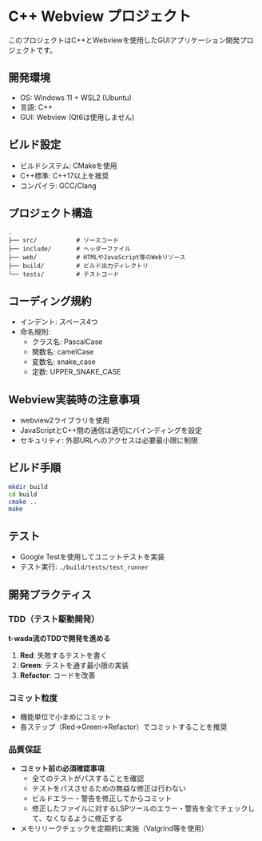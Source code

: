 # C++ Webview プロジェクト

このプロジェクトはC++とWebviewを使用したGUIアプリケーション開発プロジェクトです。

## 開発環境
- OS: Windows 11 + WSL2 (Ubuntu)
- 言語: C++
- GUI: Webview (Qt6は使用しません)

## ビルド設定
- ビルドシステム: CMakeを使用
- C++標準: C++17以上を推奨
- コンパイラ: GCC/Clang

## プロジェクト構造
```
.
├── src/           # ソースコード
├── include/       # ヘッダーファイル
├── web/           # HTMLやJavaScript等のWebリソース
├── build/         # ビルド出力ディレクトリ
└── tests/         # テストコード
```

## コーディング規約
- インデント: スペース4つ
- 命名規則:
  - クラス名: PascalCase
  - 関数名: camelCase
  - 変数名: snake_case
  - 定数: UPPER_SNAKE_CASE

## Webview実装時の注意事項
- webview2ライブラリを使用
- JavaScriptとC++間の通信は適切にバインディングを設定
- セキュリティ: 外部URLへのアクセスは必要最小限に制限

## ビルド手順
```bash
mkdir build
cd build
cmake ..
make
```

## テスト
- Google Testを使用してユニットテストを実装
- テスト実行: `./build/tests/test_runner`

## 開発プラクティス

### TDD（テスト駆動開発）
**t-wada流のTDDで開発を進める**
1. **Red**: 失敗するテストを書く
2. **Green**: テストを通す最小限の実装
3. **Refactor**: コードを改善

### コミット粒度
- 機能単位で小まめにコミット
- 各ステップ（Red→Green→Refactor）でコミットすることを推奨

### 品質保証
- **コミット前の必須確認事項**:
  - 全てのテストがパスすることを確認
  - テストをパスさせるための無益な修正は行わない
  - ビルドエラー・警告を修正してからコミット
  - 修正したファイルに対するLSPツールのエラー・警告を全てチェックして、なくなるように修正する
- メモリリークチェックを定期的に実施（Valgrind等を使用）